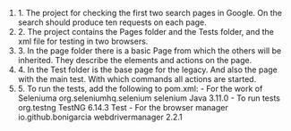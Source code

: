<ol>
<li>1. The project for checking the first two search pages in Google. On the search should produce ten requests on each page.
<li>2. The project contains the Pages folder and the Tests folder, and the xml file for testing in two browsers.
<li>3. In the page folder there is a basic Page from which the others will be inherited. They describe the elements and actions on the page.
<li>4. In the Test folder is the base page for the legacy. And also the page with the main test. With which commands all actions are started.
<li>5. To run the tests, add the following to pom.xml:
- For the work of Seleniuma
<Dependency>
<Group_idigroup> org.seleniumhq.selenium </ group_idigroup>
<Artefact> selenium Java </ artifact>
<Version> 3.11.0 </ version>
</ Dependency>
- To run tests
<Dependency>
<Group_idigroup> org.testng </ group_id>
<Artifact> TestNG </ artifact>
<Version> 6.14.3 </ version>
<Sphere> Test </ Sphere>
</ Dependency>
- For the browser manager
<Dependency>
<GroupID> io.github.bonigarcia </ group_id>
<Artifact> webdrivermanager </ artifact>
<Version> 2.2.1 </ version>
</ Dependency>
</ol>